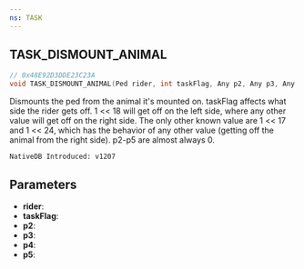 ```yaml
---
ns: TASK
---
```

## TASK_DISMOUNT_ANIMAL

```c
// 0x48E92D3DDE23C23A
void TASK_DISMOUNT_ANIMAL(Ped rider, int taskFlag, Any p2, Any p3, Any p4, Any p5);
```

Dismounts the ped from the animal it's mounted on. taskFlag affects what side the rider gets off. 1 << 18 will get off on the left side, where any other value will get off on the right side. The only other known value are 1 << 17 and 1 << 24, which has the behavior of any other value (getting off the animal from the right side). p2-p5 are almost always 0.

```
NativeDB Introduced: v1207
```

## Parameters
* **rider**:
* **taskFlag**:
* **p2**:
* **p3**:
* **p4**:
* **p5**:

